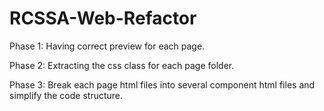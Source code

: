 # RCSSA-Web-Refactor

Phase 1: Having correct preview for each page.

Phase 2: Extracting the css class for each page folder.

Phase 3: Break each page html files into several component html files and simplify the code structure.
